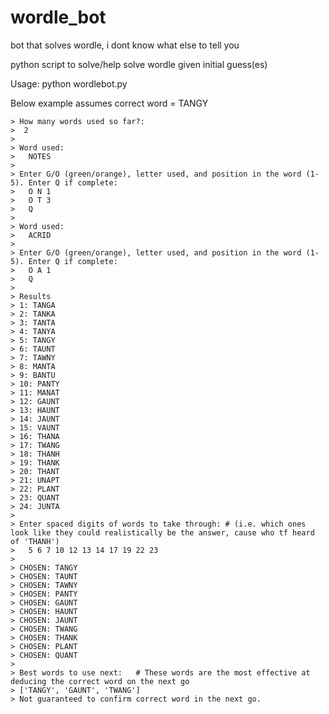 # wordle_bot
bot that solves wordle, i dont know what else to tell you

python script to solve/help solve wordle given initial guess(es)

Usage:
python wordlebot.py

Below example assumes correct word = TANGY
```
> How many words used so far?: 
>  2
>   
> Word used: 
>   NOTES
>   
> Enter G/O (green/orange), letter used, and position in the word (1-5). Enter Q if complete:
>   O N 1
>   O T 3
>   Q
>   
> Word used:
>   ACRID
>   
> Enter G/O (green/orange), letter used, and position in the word (1-5). Enter Q if complete:
>   O A 1
>   Q
>   
> Results
> 1: TANGA
> 2: TANKA
> 3: TANTA
> 4: TANYA
> 5: TANGY
> 6: TAUNT
> 7: TAWNY
> 8: MANTA
> 9: BANTU
> 10: PANTY
> 11: MANAT
> 12: GAUNT
> 13: HAUNT
> 14: JAUNT
> 15: VAUNT
> 16: THANA
> 17: TWANG
> 18: THANH
> 19: THANK
> 20: THANT
> 21: UNAPT
> 22: PLANT
> 23: QUANT
> 24: JUNTA
> 
> Enter spaced digits of words to take through: # (i.e. which ones look like they could realistically be the answer, cause who tf heard of 'THANH')
>   5 6 7 10 12 13 14 17 19 22 23
>   
> CHOSEN: TANGY
> CHOSEN: TAUNT
> CHOSEN: TAWNY
> CHOSEN: PANTY
> CHOSEN: GAUNT
> CHOSEN: HAUNT
> CHOSEN: JAUNT
> CHOSEN: TWANG
> CHOSEN: THANK
> CHOSEN: PLANT
> CHOSEN: QUANT
> 
> Best words to use next:   # These words are the most effective at deducing the correct word on the next go
> ['TANGY', 'GAUNT', 'TWANG']
> Not guaranteed to confirm correct word in the next go.
```
